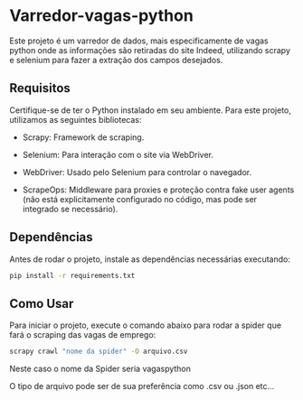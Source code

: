 # Varredor-vagas-python
Este projeto é um varredor de dados, mais especificamente de vagas python onde as informações são retiradas do site Indeed, utilizando scrapy e selenium para fazer a extração dos campos desejados.

## Requisitos

Certifique-se de ter o Python instalado em seu ambiente. Para este projeto, utilizamos as seguintes bibliotecas:

- Scrapy: Framework de scraping.

- Selenium: Para interação com o site via WebDriver.

- WebDriver: Usado pelo Selenium para controlar o navegador.

- ScrapeOps: Middleware para proxies e proteção contra fake user agents (não está explicitamente configurado no código, mas pode ser integrado se necessário).

## Dependências
Antes de rodar o projeto, instale as dependências necessárias executando:

```bash
pip install -r requirements.txt
```

## Como Usar
Para iniciar o projeto, execute o comando abaixo para rodar a spider que fará o scraping das vagas de emprego:

```bash
scrapy crawl "nome da spider" -O arquivo.csv
```
Neste caso o nome da Spider seria vagaspython

O tipo de arquivo pode ser de sua preferência como .csv ou .json etc...